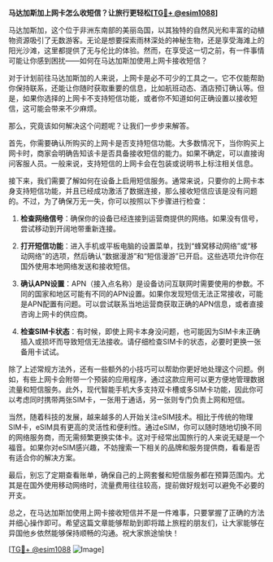 **马达加斯加上网卡怎么收短信？让旅行更轻松[[TG💪+ @esim1088](https://t.me/s/esim1088)]**

马达加斯加，这个位于非洲东南部的美丽岛国，以其独特的自然风光和丰富的动植物资源吸引了无数游客。无论是想要探索雨林深处的神秘生物，还是享受海滩上的阳光沙滩，这里都提供了无与伦比的体验。然而，在享受这一切之前，有一件事情可能让你感到困扰——如何在马达加斯加使用上网卡接收短信？

对于计划前往马达加斯加的人来说，上网卡是必不可少的工具之一。它不仅能帮助你保持联系，还能让你随时获取重要的信息，比如航班动态、酒店预订确认等。但是，如果你选择的上网卡不支持短信功能，或者你不知道如何正确设置以接收短信，这可能会带来不少麻烦。

那么，究竟该如何解决这个问题呢？让我们一步步来解答。

首先，你需要确认所购买的上网卡是否支持短信功能。大多数情况下，当你购买上网卡时，商家会明确告知该卡是否具备接收短信的能力。如果不确定，可以直接询问客服人员。一般来说，支持短信的上网卡会在包装或说明书上标注相关信息。

接下来，我们需要了解如何在设备上启用短信服务。通常来说，只要你的上网卡本身支持短信功能，并且已经成功激活了数据连接，那么接收短信应该是没有问题的。不过，为了确保万无一失，你可以按照以下步骤进行检查：

1. **检查网络信号**：确保你的设备已经连接到运营商提供的网络。如果没有信号，尝试移动到开阔地带重新连接。
   
2. **打开短信功能**：进入手机或平板电脑的设置菜单，找到“蜂窝移动网络”或“移动网络”的选项，然后确认“数据漫游”和“短信漫游”已开启。这些选项允许你在国外使用本地网络发送和接收短信。

3. **确认APN设置**：APN（接入点名称）是设备访问互联网时需要使用的参数。不同的国家和地区可能有不同的APN设置。如果你发现短信无法正常接收，可能是APN配置有问题。可以尝试联系当地运营商获取正确的APN信息，或者直接咨询上网卡的供应商。

4. **检查SIM卡状态**：有时候，即使上网卡本身没问题，也可能因为SIM卡未正确插入或损坏而导致短信无法接收。请仔细检查SIM卡的状态，必要时更换一张备用卡试试。

除了上述常规方法外，还有一些额外的小技巧可以帮助你更好地处理这个问题。例如，有些上网卡会附带一个预装的应用程序，通过这款应用可以更方便地管理数据流量和短信服务。此外，现代智能手机大多支持双卡槽或多SIM卡功能，因此你可以考虑同时携带两张SIM卡，一张用于通话，另一张则专门负责上网和短信。

当然，随着科技的发展，越来越多的人开始关注eSIM技术。相比于传统的物理SIM卡，eSIM具有更高的灵活性和便利性。通过eSIM，你可以随时随地切换不同的网络服务商，而无需频繁更换实体卡。这对于经常出国旅行的人来说无疑是一个福音。如果你对eSIM感兴趣，不妨搜索一下相关的品牌和服务提供商，看看是否有适合你的解决方案。

最后，别忘了定期查看账单，确保自己的上网套餐和短信服务都在预算范围内。尤其是在国外使用移动网络时，流量费用往往较高，提前做好规划可以避免不必要的开支。

总之，在马达加斯加使用上网卡接收短信并不是一件难事，只要掌握了正确的方法并细心操作即可。希望这篇文章能够帮助到即将踏上旅程的朋友们，让大家能够在异国他乡依然能够保持顺畅的沟通。祝大家旅途愉快！

[[TG💪+ @esim1088](https://t.me/s/esim1088) ![Image](https://i.postimg.cc/4NQfJmqS/Snipaste-2025-05-13-00-14-12.png)]